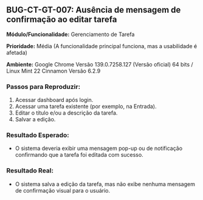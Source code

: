 ## BUG-CT-GT-007: Ausência de mensagem de confirmação ao editar tarefa

**Módulo/Funcionalidade:** Gerenciamento de Tarefa

**Prioridade:** Média (A funcionalidade principal funciona, mas a usabilidade é afetada)

**Ambiente:** Google Chrome Versão 139.0.7258.127 (Versão oficial) 64 bits / Linux Mint 22 Cinnamon Versão 6.2.9

### Passos para Reproduzir:
1.  Acessar dashboard após login.
2.  Acessar uma tarefa existente (por exemplo, na Entrada).
3.  Editar o título e/ou a descrição da tarefa.
4.  Salvar a edição.

### Resultado Esperado:
* O sistema deveria exibir uma mensagem pop-up ou de notificação confirmando que a tarefa foi editada com sucesso.

### Resultado Real:
* O sistema salva a edição da tarefa, mas não exibe nenhuma mensagem de confirmação visual para o usuário.
